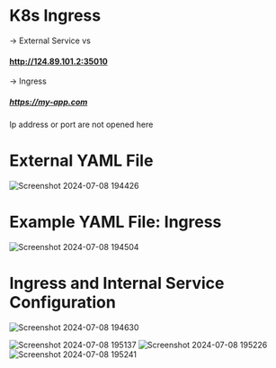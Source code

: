 # K8s Ingress

-> External Service  vs 
#### http://124.89.101.2:35010
-> Ingress
#####  https://my-app.com

Ip address or port are not opened here 


# External YAML File 
![Screenshot 2024-07-08 194426](https://github.com/adarshadshetty/k8s/assets/136900544/87261ba6-c160-47bb-ba95-b38be4f62b15)

# Example YAML File: Ingress 
![Screenshot 2024-07-08 194504](https://github.com/adarshadshetty/k8s/assets/136900544/366bf3ac-d66f-4f28-94f1-82a8a254fcaf)



# Ingress and Internal Service Configuration 
![Screenshot 2024-07-08 194630](https://github.com/adarshadshetty/k8s/assets/136900544/41ef6d4e-2757-4f5e-aedd-625923b73cbf)


![Screenshot 2024-07-08 195137](https://github.com/adarshadshetty/k8s/assets/136900544/40724b73-28ac-440e-ab7e-8d5b7a560a1f)
![Screenshot 2024-07-08 195226](https://github.com/adarshadshetty/k8s/assets/136900544/c5cc72bf-6322-45b3-b86d-345c2877226d)
![Screenshot 2024-07-08 195241](https://github.com/adarshadshetty/k8s/assets/136900544/710d7698-c056-4217-8551-4247258ff523)
